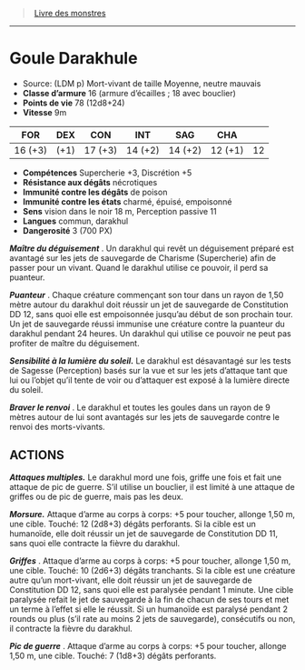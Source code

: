 ﻿> [Livre des monstres](tome_of_beasts.md)

---

# Goule Darakhule

- Source: (LDM p)
  Mort-vivant de taille Moyenne, neutre mauvais
- **Classe d’armure** 16 (armure d’écailles ; 18 avec bouclier)
- **Points de vie** 78 (12d8+24)
- **Vitesse** 9m

|FOR|DEX|CON|INT|SAG|CHA||
|---|---|---|---|---|---|---|
|16 (+3)|(+1)|17 (+3)|14 (+2)|14 (+2)|12 (+1)|12|

- **Compétences** Supercherie +3, Discrétion +5
- **Résistance aux dégâts** nécrotiques
- **Immunité contre les dégâts** de poison
- **Immunité contre les états** charmé, épuisé, empoisonné
- **Sens** vision dans le noir 18 m, Perception passive 11
- **Langues** commun, darakhul
- **Dangerosité** 3 (700 PX)

**_Maître du déguisement_** . Un darakhul qui revêt un déguisement préparé est avantagé sur les jets de sauvegarde de Charisme (Supercherie) afin de passer pour un vivant. Quand le darakhul utilise ce pouvoir, il perd sa puanteur.

**_Puanteur_** . Chaque créature commençant son tour dans un rayon de 1,50 mètre autour du darakhul doit réussir un jet de sauvegarde de Constitution DD 12, sans quoi elle est empoisonnée jusqu’au début de son prochain tour. Un jet de sauvegarde réussi immunise une créature contre la puanteur du darakhul pendant 24 heures. Un darakhul qui utilise ce pouvoir ne peut pas profiter de maître du déguisement.

**_Sensibilité à la lumière du soleil._** Le darakhul est désavantagé sur les tests de Sagesse (Perception) basés sur la vue et sur les jets d’attaque tant que lui ou l’objet qu’il tente de voir ou d’attaquer est exposé à la lumière directe du soleil.

**_Braver le renvoi_** . Le darakhul et toutes les goules dans un rayon de 9 mètres autour de lui sont avantagés sur les jets de sauvegarde contre le renvoi des morts-vivants.

## ACTIONS

**_Attaques multiples._** Le darakhul mord une fois, griffe une fois et fait une attaque de pic de guerre. S’il utilise un bouclier, il est limité à une attaque de griffes ou de pic de guerre, mais pas les deux.

**_Morsure._** Attaque d’arme au corps à corps: +5 pour toucher, allonge 1,50 m, une cible. Touché: 12 (2d8+3) dégâts perforants. Si la cible est un humanoïde, elle doit réussir un jet de sauvegarde de Constitution DD 11, sans quoi elle contracte la fièvre du darakhul.

**_Griffes_** . Attaque d’arme au corps à corps: +5 pour toucher, allonge 1,50 m, une cible. Touché: 10 (2d6+3) dégâts tranchants. Si la cible est une créature autre qu’un mort-vivant, elle doit réussir un jet de sauvegarde de Constitution DD 12, sans quoi elle est paralysée pendant 1 minute. Une cible paralysée refait le jet de sauvegarde à la fin de chacun de ses tours et met un terme à l’effet si elle le réussit. Si un humanoïde est paralysé pendant 2 rounds ou plus (s’il rate au moins 2 jets de sauvegarde), consécutifs ou non, il contracte la fièvre du darakhul.

**_Pic de guerre_** . Attaque d’arme au corps à corps: +5 pour toucher, allonge 1,50 m, une cible. Touché: 7 (1d8+3) dégâts perforants.

